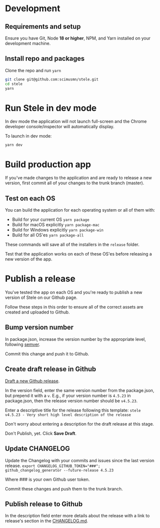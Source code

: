# Development

## Requirements and setup
Ensure you have Git, Node **18 or higher**, NPM, and Yarn installed on your development machine.

## Install repo and packages
Clone the repo and run `yarn`

```bash
git clone git@github.com:scimusmn/stele.git
cd stele
yarn
```

# Run Stele in dev mode
In dev mode the application will not launch full-screen and the Chrome developer console/inspector will automatically display.

To launch in dev mode:

    yarn dev

# Build production app
If you've made changes to the application and are ready to release a new version, first commit all of your changes to the trunk branch (master).

## Test on each OS
You can build the application for each operating system or all of them with:

- Build for your current OS `yarn package`
- Build for macOS explicitly `yarn package-mac`
- Build for Windows explicitly `yarn package-win`
- Build for all OS'es `yarn package-all`

These commands will save all of the installers in the `release` folder.

Test that the application works on each of these OS'es before releasing a new version of the app.

# Publish a release
You've tested the app on each OS and you're ready to publish a new version of Stele on our Github page.

Follow these steps in this order to ensure all of the correct assets are created and uploaded to Github.

## Bump version number
In package.json, increase the version number by the appropriate level, following [semver](https://semver.org/).

Commit this change and push it to Github.

## Create draft release in Github
[Draft a new Github release](https://github.com/scimusmn/stele/releases/new).

In the version field, enter the same version number from the package.json, but prepend it with a `v`. E.g., if your version number is `4.5.23` in package.json, then the release version number should be `v4.5.23`.

Enter a descriptive title for the release following this template:
`stele v4.5.23 - Very short high level description of the release`

Don't worry about entering a description for the draft release at this stage.

Don't Publish, yet. Click **Save Draft**.

## Update CHANGELOG
Update the Changelog with your commits and issues since the last version release.
`export CHANGELOG_GITHUB_TOKEN="###"; github_changelog_generator --future-release 4.5.23`

Where ### is your own Github user token.

Commit these changes and push them to the trunk branch.

## Publish release to Github
In the description field enter more details about the release with a link to release's section in the [CHANGELOG.md](https://github.com/scimusmn/stele/blob/master/CHANGELOG.md).

